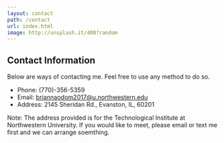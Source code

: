 ```yaml
---
layout: contact
path: /contact
url: index.html
image: http://unsplash.it/400?random
---
```


## Contact Information
Below are ways of contacting me. Feel free to use any method to do so.

* Phone: (770)-356-5359
* Email: briannaodom2017@u.northwestern.edu
* Address: 2145 Sheridan Rd., Evanston, IL, 60201

Note: The address provided is for the Technological Institute at Northwestern University. If you would like to meet, please email or text me first and we can arrange soemthing. 